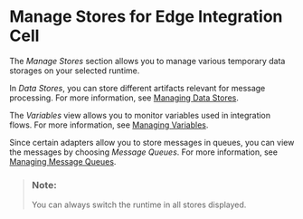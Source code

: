 <!-- loioced47da977824082ac8b2fc78848935d -->

# Manage Stores for Edge Integration Cell

The *Manage Stores* section allows you to manage various temporary data storages on your selected runtime.

In *Data Stores*, you can store different artifacts relevant for message processing. For more information, see [Managing Data Stores](50-Development/managing-data-stores-ac39f1d.md).

The *Variables* view allows you to monitor variables used in integration flows. For more information, see [Managing Variables](50-Development/managing-variables-ca93653.md).

Since certain adapters allow you to store messages in queues, you can view the messages by choosing *Message Queues*. For more information, see [Managing Message Queues](50-Development/managing-message-queues-cdcce24.md).

> ### Note:  
> You can always switch the runtime in all stores displayed.

